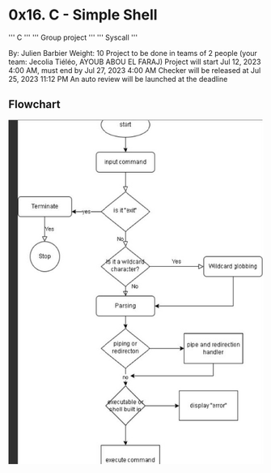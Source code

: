 # 0x16. C - Simple Shell
'''
C
'''
'''
Group project
'''
'''
Syscall
'''

 By: Julien Barbier
 Weight: 10
 Project to be done in teams of 2 people (your team: Jecolia Tiéléo, AYOUB ABOU EL FARAJ)
 Project will start Jul 12, 2023 4:00 AM, must end by Jul 27, 2023 4:00 AM
 Checker will be released at Jul 25, 2023 11:12 PM
 An auto review will be launched at the deadline

## Flowchart
![flowchart](https://github.com/aefayoub/simple_shell/blob/master/flowchart.jpg)
